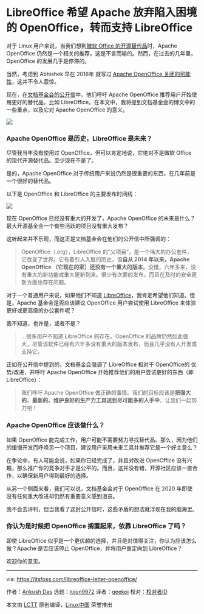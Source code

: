 [#]: collector: (lujun9972)
[#]: translator: (geekpi)
[#]: reviewer: ( )
[#]: publisher: ( )
[#]: url: ( )
[#]: subject: (LibreOffice Wants Apache to Drop the Ailing OpenOffice and Support LibreOffice Instead)
[#]: via: (https://itsfoss.com/libreoffice-letter-openoffice/)
[#]: author: (Ankush Das https://itsfoss.com/author/ankush/)

LibreOffice 希望 Apache 放弃陷入困境的 OpenOffice，转而支持 LibreOffice
======

对于 Linux 用户来说，当我们想到[微软 Office 的开源替代品][1]时，Apache OpenOffice 仍然是一个相关的推荐，这是不言而喻的。然而，在过去的几年里，OpenOffice 的发展几乎是停滞的。

当然，考虑到 Abhishek 早在 2016年 就写过 [Apache OpenOffice 关闭的可能性][2]，这并不令人震惊。

现在，在[文档基金会的公开信][3]中，他们呼吁 Apache OpenOffice 推荐用户开始使用更好的替代品，比如 LibreOffice。在本文中，我将提到文档基金会的博文中的一些重点，以及它对 Apache OpenOffice 的意义。

![][4]

### Apache OpenOffice 是历史，LibreOffice 是未来？

尽管我当年没有使用过 OpenOffice，但可以肯定地说，它绝对不是微软 Office 的现代开源替代品。至少现在不是了。

是的，Apache OpenOffice 对于传统用户来说仍然是很重要的东西，在几年前是一个很好的替代品。

以下是 OpenOffice 和 LibreOffice 的主要发布时间线：

![][5]

现在 OpenOffice 已经没有重大的开发了，Apache OpenOffice 的未来是什么？最大开源基金会一个有些活跃的项目没有重大发布？

这听起来并不乐观，而这正是文档基金会在他们的公开信中所强调的：

> OpenOffice（.org），LibreOffice 的”父项目“，是一个伟大的办公套件，它改变了世界。它有着引人入胜的历史，但**自从 2014 年以来，Apache OpenOffice （它现在的家）还没有一个重大的版本**。没错，六年多来，没有重大的新功能或重大更新到来。很少有次要的发布，而且在及时的安全更新方面也存在问题。

对于一个普通用户来说，如果他们不知道 [LibreOffice][6]，我肯定希望他们知道。但是，Apache 基金会是否应该建议 OpenOffice 用户尝试使用 LibreOffice 来体验更好或更高级的办公套件呢？

我不知道，也许是，或者不是？

> ...很多用户不知道 LibreOffice 的存在。OpenOffice 的品牌仍然如此强大，尽管该软件已经有六年多没有重大的版本发布，而且几乎没有人开发或支持它。

正如在公开信中提到的，文档基金会强调了 LibreOffice 相对于 OpenOffice的 优势/改进，并呼吁 Apache OpenOffice 开始推荐他们的用户尝试更好的东西（即 LibreOffice）：

> 我们呼吁 Apache OpenOffice 做正确的事情。我们的目标应该是**把强大的、最新的、维护良好的生产力工具送到尽可能多的人手中**。让我们一起努力吧！

### Apache OpenOffice 应该做什么？

如果 OpenOffice 能完成工作，用户可能不需要努力寻找替代品。那么，因为他们的缓慢开发而呼唤另一个项目，建议用户采用未来工具并推荐它是一个好主意么？

在争论中，有人可能会说，如果你已经完成了，并且对改进 OpenOffice 没有兴趣，那么推广你的竞争对手才是公平的。而且，这并没有错，开源社区应该一直合作，以确保新用户得到最好的选择。

从另一个侧面来看，我们可以说，文档基金会对于 OpenOffice 在 2020 年即使没有任何重大改进却仍然有重要意义感到沮丧。

我不会去评判，但当我看了这封公开信时，这些矛盾的想法就浮现在我的脑海里。

### 你认为是时候把 OpenOffice 搁置起来，依靠 LibreOffice 了吗？

即使 LibreOffice 似乎是一个更优越的选择，并且绝对值得关注，你认为应该怎么做？Apache 是否应该停止 OpenOffice，并将用户重定向到 LibreOffice？

欢迎你的意见。

--------------------------------------------------------------------------------

via: https://itsfoss.com/libreoffice-letter-openoffice/

作者：[Ankush Das][a]
选题：[lujun9972][b]
译者：[geekpi](https://github.com/geekpi)
校对：[校对者ID](https://github.com/校对者ID)

本文由 [LCTT](https://github.com/LCTT/TranslateProject) 原创编译，[Linux中国](https://linux.cn/) 荣誉推出

[a]: https://itsfoss.com/author/ankush/
[b]: https://github.com/lujun9972
[1]: https://itsfoss.com/best-free-open-source-alternatives-microsoft-office/
[2]: https://itsfoss.com/openoffice-shutdown/
[3]: https://blog.documentfoundation.org/blog/2020/10/12/open-letter-to-apache-openoffice/
[4]: https://i1.wp.com/itsfoss.com/wp-content/uploads/2020/10/libre-office-open-office.png?resize=800%2C450&ssl=1
[5]: https://i1.wp.com/itsfoss.com/wp-content/uploads/2020/10/libre-office-open-office-derivatives.jpg?resize=800%2C166&ssl=1
[6]: https://itsfoss.com/libreoffice-tips/
